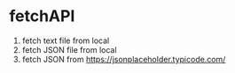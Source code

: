 # fetchAPI
1. fetch text file from local
2. fetch JSON file from local
3. fetch JSON from https://jsonplaceholder.typicode.com/
